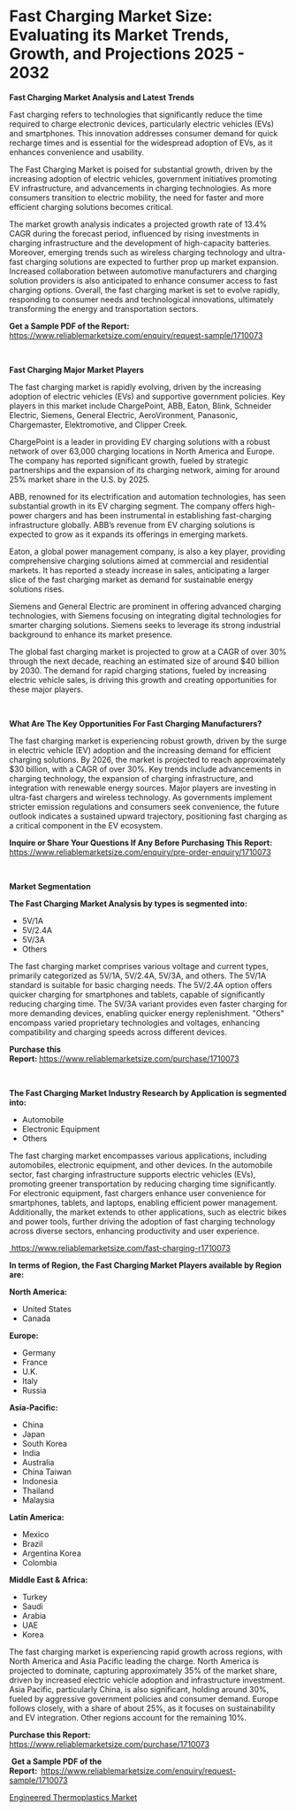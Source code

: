 <p><h1>Fast Charging Market Size: Evaluating its Market Trends, Growth, and Projections 2025 - 2032</h1></p><p><strong>Fast Charging Market Analysis and Latest Trends</strong></p>
<p><p>Fast charging refers to technologies that significantly reduce the time required to charge electronic devices, particularly electric vehicles (EVs) and smartphones. This innovation addresses consumer demand for quick recharge times and is essential for the widespread adoption of EVs, as it enhances convenience and usability.</p><p>The Fast Charging Market is poised for substantial growth, driven by the increasing adoption of electric vehicles, government initiatives promoting EV infrastructure, and advancements in charging technologies. As more consumers transition to electric mobility, the need for faster and more efficient charging solutions becomes critical.</p><p>The market growth analysis indicates a projected growth rate of 13.4% CAGR during the forecast period, influenced by rising investments in charging infrastructure and the development of high-capacity batteries. Moreover, emerging trends such as wireless charging technology and ultra-fast charging solutions are expected to further prop up market expansion. Increased collaboration between automotive manufacturers and charging solution providers is also anticipated to enhance consumer access to fast charging options. Overall, the fast charging market is set to evolve rapidly, responding to consumer needs and technological innovations, ultimately transforming the energy and transportation sectors.</p></p>
<p><strong>Get a Sample PDF of the Report:&nbsp;</strong> <a href="https://www.reliablemarketsize.com/enquiry/request-sample/1710073?utm_campaign=2804&utm_medium=2&utm_source=Github&utm_content=ia&utm_term=27032025&utm_id=fast-charging">https://www.reliablemarketsize.com/enquiry/request-sample/1710073</a></p>
<p>&nbsp;</p>
<p><strong>Fast Charging Major Market Players</strong></p>
<p><p>The fast charging market is rapidly evolving, driven by the increasing adoption of electric vehicles (EVs) and supportive government policies. Key players in this market include ChargePoint, ABB, Eaton, Blink, Schneider Electric, Siemens, General Electric, AeroVironment, Panasonic, Chargemaster, Elektromotive, and Clipper Creek.</p><p>ChargePoint is a leader in providing EV charging solutions with a robust network of over 63,000 charging locations in North America and Europe. The company has reported significant growth, fueled by strategic partnerships and the expansion of its charging network, aiming for around 25% market share in the U.S. by 2025.</p><p>ABB, renowned for its electrification and automation technologies, has seen substantial growth in its EV charging segment. The company offers high-power chargers and has been instrumental in establishing fast-charging infrastructure globally. ABB’s revenue from EV charging solutions is expected to grow as it expands its offerings in emerging markets.</p><p>Eaton, a global power management company, is also a key player, providing comprehensive charging solutions aimed at commercial and residential markets. It has reported a steady increase in sales, anticipating a larger slice of the fast charging market as demand for sustainable energy solutions rises.</p><p>Siemens and General Electric are prominent in offering advanced charging technologies, with Siemens focusing on integrating digital technologies for smarter charging solutions. Siemens seeks to leverage its strong industrial background to enhance its market presence.</p><p>The global fast charging market is projected to grow at a CAGR of over 30% through the next decade, reaching an estimated size of around $40 billion by 2030. The demand for rapid charging stations, fueled by increasing electric vehicle sales, is driving this growth and creating opportunities for these major players.</p></p>
<p>&nbsp;</p>
<p><strong>What Are The Key Opportunities For Fast Charging Manufacturers?</strong></p>
<p><p>The fast charging market is experiencing robust growth, driven by the surge in electric vehicle (EV) adoption and the increasing demand for efficient charging solutions. By 2026, the market is projected to reach approximately $30 billion, with a CAGR of over 30%. Key trends include advancements in charging technology, the expansion of charging infrastructure, and integration with renewable energy sources. Major players are investing in ultra-fast chargers and wireless technology. As governments implement stricter emission regulations and consumers seek convenience, the future outlook indicates a sustained upward trajectory, positioning fast charging as a critical component in the EV ecosystem.</p></p>
<p><strong>Inquire or Share Your Questions If Any Before Purchasing This Report:</strong> <a href="https://www.reliablemarketsize.com/enquiry/pre-order-enquiry/1710073?utm_campaign=2804&utm_medium=2&utm_source=Github&utm_content=ia&utm_term=27032025&utm_id=fast-charging">https://www.reliablemarketsize.com/enquiry/pre-order-enquiry/1710073</a></p>
<p>&nbsp;</p>
<p><strong>Market Segmentation</strong></p>
<p><strong>The Fast Charging Market Analysis by types is segmented into:</strong></p>
<p><ul><li>5V/1A</li><li>5V/2.4A</li><li>5V/3A</li><li>Others</li></ul></p>
<p><p>The fast charging market comprises various voltage and current types, primarily categorized as 5V/1A, 5V/2.4A, 5V/3A, and others. The 5V/1A standard is suitable for basic charging needs. The 5V/2.4A option offers quicker charging for smartphones and tablets, capable of significantly reducing charging time. The 5V/3A variant provides even faster charging for more demanding devices, enabling quicker energy replenishment. "Others" encompass varied proprietary technologies and voltages, enhancing compatibility and charging speeds across different devices.</p></p>
<p><strong>Purchase this Report:&nbsp;</strong><a href="https://www.reliablemarketsize.com/purchase/1710073?utm_campaign=2804&utm_medium=2&utm_source=Github&utm_content=ia&utm_term=27032025&utm_id=fast-charging">https://www.reliablemarketsize.com/purchase/1710073</a></p>
<p>&nbsp;</p>
<p><strong>The Fast Charging Market Industry Research by Application is segmented into:</strong></p>
<p><ul><li>Automobile</li><li>Electronic Equipment</li><li>Others</li></ul></p>
<p><p>The fast charging market encompasses various applications, including automobiles, electronic equipment, and other devices. In the automobile sector, fast charging infrastructure supports electric vehicles (EVs), promoting greener transportation by reducing charging time significantly. For electronic equipment, fast chargers enhance user convenience for smartphones, tablets, and laptops, enabling efficient power management. Additionally, the market extends to other applications, such as electric bikes and power tools, further driving the adoption of fast charging technology across diverse sectors, enhancing productivity and user experience.</p></p>
<p><a href="https://www.reliablemarketsize.com/fast-charging-r1710073?utm_campaign=2804&utm_medium=2&utm_source=Github&utm_content=ia&utm_term=27032025&utm_id=fast-charging">&nbsp;https://www.reliablemarketsize.com/fast-charging-r1710073</a></p>
<p><strong>In terms of Region, the Fast Charging Market Players available by Region are:</strong></p>
<p>
    <p> <strong> North America: </strong>
        <ul>
            <li>United States</li>
            <li>Canada</li>
        </ul>
        </p> 
    <p> <strong> Europe: </strong>
        <ul>
            <li>Germany</li>
            <li>France</li>
            <li>U.K.</li>
            <li>Italy</li>
            <li>Russia</li>
        </ul>
        </p> 
    <p> <strong> Asia-Pacific: </strong>
        <ul>
            <li>China</li>
            <li>Japan</li>
            <li>South Korea</li>
            <li>India</li>
            <li>Australia</li>
            <li>China Taiwan</li>
            <li>Indonesia</li>
            <li>Thailand</li>
            <li>Malaysia</li>
        </ul>
        </p> 
    <p> <strong> Latin America: </strong>
        <ul>
            <li>Mexico</li>
            <li>Brazil</li>
            <li>Argentina Korea</li>
            <li>Colombia</li>
        </ul>
        </p> 
    <p> <strong> Middle East & Africa: </strong>
        <ul>
            <li>Turkey</li>
            <li>Saudi</li>
            <li>Arabia</li>
            <li>UAE</li>
            <li>Korea</li>
        </ul>
    </p>
    </p>
<p><p>The fast charging market is experiencing rapid growth across regions, with North America and Asia Pacific leading the charge. North America is projected to dominate, capturing approximately 35% of the market share, driven by increased electric vehicle adoption and infrastructure investment. Asia Pacific, particularly China, is also significant, holding around 30%, fueled by aggressive government policies and consumer demand. Europe follows closely, with a share of about 25%, as it focuses on sustainability and EV integration. Other regions account for the remaining 10%.</p></p>
<p><strong>Purchase this Report: </strong><a href="https://www.reliablemarketsize.com/purchase/1710073?utm_campaign=2804&utm_medium=2&utm_source=Github&utm_content=ia&utm_term=27032025&utm_id=fast-charging">https://www.reliablemarketsize.com/purchase/1710073</a></p>
<p>&nbsp;<strong>Get a Sample PDF of the Report:&nbsp;&nbsp;</strong><a href="https://www.reliablemarketsize.com/enquiry/request-sample/1710073?utm_campaign=2804&utm_medium=2&utm_source=Github&utm_content=ia&utm_term=27032025&utm_id=fast-charging">https://www.reliablemarketsize.com/enquiry/request-sample/1710073</a></p>
<p><strong></strong></p>
<p><p><a href="https://github.com/mokeleveisel/Market-Research-Report-List-1/blob/main/engineered-thermoplastics-market.md?utm_campaign=2804&utm_medium=2&utm_source=Github&utm_content=ia&utm_term=27032025&utm_id=fast-charging">Engineered Thermoplastics Market</a></p></p>